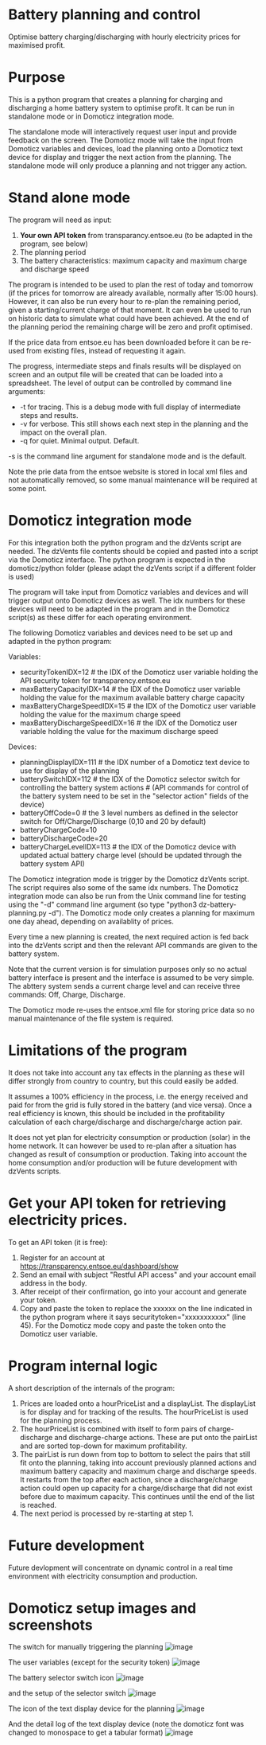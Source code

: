 # Battery planning and control

Optimise battery charging/discharging with hourly electricity prices for maximised profit.

# Purpose

This is a python program that creates a planning for charging and discharging a home battery system to optimise profit. It can be run in standalone mode or in Domoticz integration mode. 

The standalone mode will interactively request user input and provide feedback on the screen. The Domoticz mode will take the input from Domoticz variables and devices, load the planning onto a Domoticz text device for display and trigger the next action from the planning. The standalone mode will only produce a planning and not trigger any action.

# Stand alone mode

The program will need as input:
1) **Your own API token** from transparancy.entsoe.eu (to be adapted in the program, see below)
2) The planning period
3) The battery characteristics: maximum capacity and maximum charge and discharge speed

The program is intended to be used to plan the rest of today and tomorrow (if the prices for tomorrow are already available, normally after 15:00 hours). However, it can also be run every hour to re-plan the remaining period, given a starting/current charge of that moment. It can even be used to run on historic data to simulate what could have been achieved. At the end of the planning period the remaining charge will be zero and profit optimised.

If the price data from entsoe.eu has been downloaded before it can be re-used from existing files, instead of requesting it again.

The progress, intermediate steps and finals results will be displayed on screen and an output file will be created that can be loaded into a spreadsheet. The level of output can be controlled by command line arguments:
* -t for tracing. This is a debug mode with full display of intermediate steps and results.
* -v for verbose. This still shows each next step in the planning and the impact on the overall plan.
* -q for quiet. Minimal output. Default.

-s is the command line argument for standalone mode and is the default.

Note the prie data from the entsoe website is stored in local xml files and not automatically removed, so some manual maintenance will be required at some point.

# Domoticz integration mode

For this integration both the python program and the dzVents script are needed. The dzVents file contents should be copied and pasted into a script via the Domoticz interface. The python program is expected in the domoticz/python folder (please adapt the dzVents script if a different folder is used)

The program will take input from Domoticz variables and devices and will trigger output onto Domoticz devices as well. The idx numbers for these devices will need to be adapted in the program and in the Domoticz script(s) as these differ for each operating environment.

The following Domoticz variables and devices need to be set up and adapted in the python program:

Variables: 
* securityTokenIDX=12                 # the IDX of the Domoticz user variable holding the API security token for transparency.entsoe.eu
* maxBatteryCapacityIDX=14            # the IDX of the Domoticz user variable holding the value for the maximum available battery charge capacity
* maxBatteryChargeSpeedIDX=15         # the IDX of the Domoticz user variable holding the value for the maximum charge speed
* maxBatteryDischargeSpeedIDX=16      # the IDX of the Domoticz user variable holding the value for the maximum discharge speed

Devices:
* planningDisplayIDX=111              # the IDX number of a Domoticz text device to use for display of the planning
* batterySwitchIDX=112                # the IDX of the Domoticz selector switch for controlling the battery system actions 
                                      # (API commands for control of the battery system need to be set in the "selector action" fields of the device)
* batteryOffCode=0                    # the 3 level numbers as defined in the selector switch for Off/Charge/Discharge (0,10 and 20 by default)
* batteryChargeCode=10
* batteryDischargeCode=20
* batteryChargeLevelIDX=113           # the IDX of the Domoticz device with updated actual battery charge level (should be updated through the battery system API)

The Domoticz integration mode is trigger by the Domoticz dzVents script. The script requires also some of the same idx numbers. The Domoticz integration mode can also be run from the Unix command line for testing using the "-d" command line argument (so type "python3 dz-battery-planning.py -d"). The Domoticz mode only creates a planning for maximum one day ahead, depending on availablity of prices.

Every time a new planning is created, the next required action is fed back into the dzVents script and then the relevant API commands are given to the battery system.

Note that the current version is for simulation purposes only so no actual battery interface is present and the interface is assumed to be very simple. The abttery system sends a current charge level and can receive three commands: Off, Charge, Discharge.

The Domoticz mode re-uses the entsoe.xml file for storing price data so no manual maintenance of the file system is required. 

# Limitations of the program

It does not take into account any tax effects in the planning as these will differ strongly from country to country, but this could easily be added.

It assumes a 100% efficiency in the process, i.e. the energy received and paid for from the grid is fully stored in the battery (and vice versa). Once a real efficiency is known, this should be included in the profitability calculation of each charge/discharge and discharge/charge action pair.

It does not yet plan for electricity consumption or production (solar) in the home network. It can however be used to re-plan after a situation has changed as result of consumption or production. Taking into account the home consumption and/or production will be future development with dzVents scripts.

# Get your API token for retrieving electricity prices.

To get an API token (it is free):
1. Register for an account at https://transparency.entsoe.eu/dashboard/show
2. Send an email with subject "Restful API access" and your account email address in the body.
3. After receipt of their confirmation, go into your account and generate your token.
4. Copy and paste the token to replace the xxxxxx on the line indicated in the python program where it says securitytoken="xxxxxxxxxxx" (line 45). For the Domoticz mode copy and paste the token onto the Domoticz user variable.

# Program internal logic

A short description of the internals of the program:
1. Prices are loaded onto a hourPriceList and a displayList. The displayList is for display and for tracking of the results. The hourPriceList is used for the planning process.
2. The hourPriceList is combined with itself to form pairs of charge-discharge and discharge-charge actions. These are put onto the pairList and are sorted top-down for maximum profitability.
3. The pairList is run down from top to bottom to select the pairs that still fit onto the planning, taking into account previously planned actions and maximum battery capacity and maximum charge and discharge speeds. It restarts from the top after each action, since a discharge/charge action could open up capacity for a charge/discharge that did not exist before due to maximum capacity. This continues until the end of the list is reached.
4. The next period is processed by re-starting at step 1.

# Future development

Future devlopment will concentrate on dynamic control in a real time environment with electricity consumption and production.

# Domoticz setup images and screenshots

The switch for manually triggering the planning
![image](https://user-images.githubusercontent.com/96531991/212547487-329c83ae-4070-46af-86eb-f4ed0b6f3b70.png)

The user variables (except for the security token)
![image](https://user-images.githubusercontent.com/96531991/212547552-32353be2-04bb-4c5a-b441-3728d2ee0f08.png)

The battery selector switch icon
![image](https://user-images.githubusercontent.com/96531991/212547623-95a5eac5-0fa3-4787-9d9d-a73fd867da6b.png)

and the setup of the selector switch
![image](https://user-images.githubusercontent.com/96531991/212547837-f85c898f-fba8-40c4-a4a3-3976ba3605f1.png)

The icon of the text display device for the planning
![image](https://user-images.githubusercontent.com/96531991/212548033-fbec377b-8001-4a6b-a14e-a2da203b418c.png)

And the detail log of the text display device (note the domoticz font was changed to monospace to get a tabular format)
![image](https://user-images.githubusercontent.com/96531991/212548120-105a24e5-d3b8-4ff6-a8e9-4460c3a9ab04.png)







